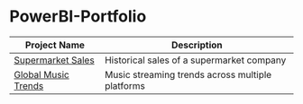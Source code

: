 # PowerBI-Portfolio

Project Name  | Description   | 
------------- | ------------- | 
[Supermarket Sales](https://app.powerbi.com/view?r=eyJrIjoiMmVlMjczNTItY2Y1My00NGMzLTg0ZjgtMzZmOTEwYzFmYTFiIiwidCI6IjcxYmIzNDU4LWQ3NWYtNDcxNi1hNWNiLTY0N2NkYWNiYzBhZiIsImMiOjh9) | Historical sales of a supermarket company
[Global Music Trends](https://app.powerbi.com/view?r=eyJrIjoiZDQyMGRkZWYtNzg1Yy00YjI5LWJmNjAtMmUwMDczMWM2NjI2IiwidCI6IjcxYmIzNDU4LWQ3NWYtNDcxNi1hNWNiLTY0N2NkYWNiYzBhZiIsImMiOjh9) | Music streaming trends across multiple platforms

